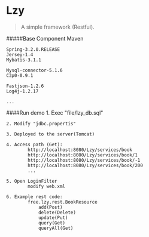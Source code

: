 

# Lzy
> A simple framework (Restful).


#####Base Component
	Maven

	Spring-3.2.0.RELEASE
	Jersey-1.4
	Mybatis-3.1.1
	
	Mysql-connector-5.1.6
	C3p0-0.9.1
	
	Fastjson-1.2.6
	Log4j-1.2.17
	
	...


####Run demo
	1. Exec "file/lzy_db.sql"
	
	2. Modify "jdbc.propertis"	
	
	3. Deployed to the server(Tomcat)
	
	4. Access path (Get):
			http://localhost:8080/Lzy/services/book
			http://localhost:8080/Lzy/services/book/1
			http://localhost:8080/Lzy/services/book/-1
			http://localhost:8080/Lzy/services/book/200
			...
			
	5. Open LoginFilter
			modify web.xml 
			
	6. Example rest code:
			free.lzy.rest.BookResource
				add(Post)
				delete(Delete)
				update(Put)
				query(Get)
				queryAll(Get)

